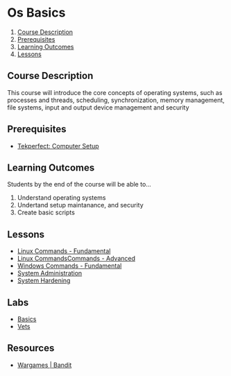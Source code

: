 # Os Basics

1. [Course Description](#course-description)
2. [Prerequisites](#prerequisites)
3. [Learning Outcomes](#learning-outcomes)
4. [Lessons](#lessons)

## Course Description

This course will introduce the core concepts of operating systems, such as processes and threads, scheduling, synchronization, memory management, file systems, input and output device management and security

## Prerequisites

* [Tekperfect: Computer Setup](/lessons/computer-setup.md)

## Learning Outcomes

Students by the end of the course will be able to...

1. Understand operating systems
1. Undertand setup maintanance, and security
1. Create basic scripts

## Lessons

- [Linux Commands - Fundamental](/courses/02-Os_Basics/lessons/commands-fundamentals.md)
- [Linux CommandsCommands - Advanced](/courses/02-Os_Basics/lessons/commands-advanced.md)
- [Windows Commands - Fundamental](/courses/02-Os_Basics/lessons/windows-commands.md)
- [System Administration](/courses/02-Os_Basics/lessons/linux-system-administration.md)
- [System Hardening](/courses/02-Os_Basics/lessons/linux-system-hardening.md)

## Labs 

- [Basics](/courses/02-Os_Basics/labs/linux-basics.md)
- [Vets](/courses/02-Os_Basics/labs/linux-vets.md)

## Resources

- [Wargames | Bandit](https://overthewire.org/wargames/bandit/)


